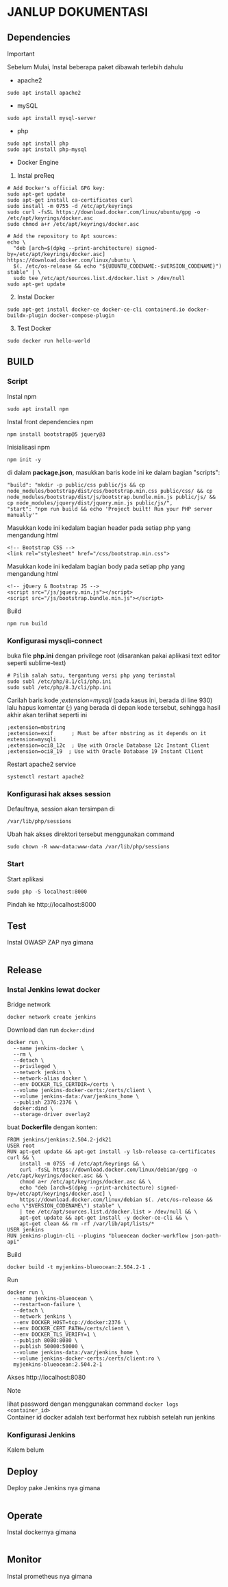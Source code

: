 # JANLUP DOKUMENTASI
## Dependencies
> [!IMPORTANT]
> Sebelum Mulai, Instal beberapa paket dibawah terlebih dahulu
* apache2
```
sudo apt install apache2
```
* mySQL
```
sudo apt install mysql-server
```
* php
```
sudo apt install php
sudo apt install php-mysql
```
* Docker Engine
1. Instal preReq
```
# Add Docker's official GPG key:
sudo apt-get update
sudo apt-get install ca-certificates curl
sudo install -m 0755 -d /etc/apt/keyrings
sudo curl -fsSL https://download.docker.com/linux/ubuntu/gpg -o /etc/apt/keyrings/docker.asc
sudo chmod a+r /etc/apt/keyrings/docker.asc

# Add the repository to Apt sources:
echo \
  "deb [arch=$(dpkg --print-architecture) signed-by=/etc/apt/keyrings/docker.asc] https://download.docker.com/linux/ubuntu \
  $(. /etc/os-release && echo "${UBUNTU_CODENAME:-$VERSION_CODENAME}") stable" | \
  sudo tee /etc/apt/sources.list.d/docker.list > /dev/null
sudo apt-get update
```
  2. Instal Docker
```
sudo apt-get install docker-ce docker-ce-cli containerd.io docker-buildx-plugin docker-compose-plugin
```
  3. Test Docker
```
sudo docker run hello-world
```

## BUILD
### Script
Instal npm
```
sudo apt install npm
```
Instal front dependencies npm
```
npm install bootstrap@5 jquery@3
```
Inisialisasi npm
```
npm init -y
```
di dalam <b>package.json</b>, masukkan baris kode ini ke dalam bagian "scripts":
```
"build": "mkdir -p public/css public/js && cp node_modules/bootstrap/dist/css/bootstrap.min.css public/css/ && cp node_modules/bootstrap/dist/js/bootstrap.bundle.min.js public/js/ && cp node_modules/jquery/dist/jquery.min.js public/js/",
"start": "npm run build && echo 'Project built! Run your PHP server manually'"
```
Masukkan kode ini kedalam bagian header pada setiap php yang mengandung html
```
<!-- Bootstrap CSS -->
<link rel="stylesheet" href="/css/bootstrap.min.css">
```
Masukkan kode ini kedalam bagian body pada setiap php yang mengandung html
```
<!-- jQuery & Bootstrap JS -->
<script src="/js/jquery.min.js"></script>
<script src="/js/bootstrap.bundle.min.js"></script>
```
Build
```
npm run build
```
### Konfigurasi mysqli-connect
buka file <b>php.ini</b> dengan privilege root (disarankan pakai aplikasi text editor seperti sublime-text)
```
# Pilih salah satu, tergantung versi php yang terinstal
sudo subl /etc/php/8.1/cli/php.ini
sudo subl /etc/php/8.3/cli/php.ini
```
Carilah baris kode *;extension=mysqli* (pada kasus ini, berada di line 930) lalu hapus komentar (;) yang berada di depan kode tersebut, sehingga hasil akhir akan terlihat seperti ini
```
;extension=mbstring
;extension=exif      ; Must be after mbstring as it depends on it
extension=mysqli
;extension=oci8_12c  ; Use with Oracle Database 12c Instant Client
;extension=oci8_19  ; Use with Oracle Database 19 Instant Client
```
Restart apache2 service
```
systemctl restart apache2
```
### Konfigurasi hak akses session
Defaultnya, session akan tersimpan di
```
/var/lib/php/sessions
```
Ubah hak akses direktori tersebut menggunakan command
```
sudo chown -R www-data:www-data /var/lib/php/sessions
```
### Start 
Start aplikasi
```
sudo php -S localhost:8000
```
Pindah ke http://localhost:8000

## Test
Instal OWASP ZAP nya gimana
```

```

## Release
### Instal Jenkins lewat docker
Bridge network
```
docker network create jenkins
```
Download dan run `docker:dind`
```
docker run \
  --name jenkins-docker \
  --rm \
  --detach \
  --privileged \
  --network jenkins \
  --network-alias docker \
  --env DOCKER_TLS_CERTDIR=/certs \
  --volume jenkins-docker-certs:/certs/client \
  --volume jenkins-data:/var/jenkins_home \
  --publish 2376:2376 \
  docker:dind \
  --storage-driver overlay2
```
buat **Dockerfile** dengan konten:
```
FROM jenkins/jenkins:2.504.2-jdk21
USER root
RUN apt-get update && apt-get install -y lsb-release ca-certificates curl && \
    install -m 0755 -d /etc/apt/keyrings && \
    curl -fsSL https://download.docker.com/linux/debian/gpg -o /etc/apt/keyrings/docker.asc && \
    chmod a+r /etc/apt/keyrings/docker.asc && \
    echo "deb [arch=$(dpkg --print-architecture) signed-by=/etc/apt/keyrings/docker.asc] \
    https://download.docker.com/linux/debian $(. /etc/os-release && echo \"$VERSION_CODENAME\") stable" \
    | tee /etc/apt/sources.list.d/docker.list > /dev/null && \
    apt-get update && apt-get install -y docker-ce-cli && \
    apt-get clean && rm -rf /var/lib/apt/lists/*
USER jenkins
RUN jenkins-plugin-cli --plugins "blueocean docker-workflow json-path-api"
```
Build
```
docker build -t myjenkins-blueocean:2.504.2-1 .
```
Run
```
docker run \
  --name jenkins-blueocean \
  --restart=on-failure \
  --detach \
  --network jenkins \
  --env DOCKER_HOST=tcp://docker:2376 \
  --env DOCKER_CERT_PATH=/certs/client \
  --env DOCKER_TLS_VERIFY=1 \
  --publish 8080:8080 \
  --publish 50000:50000 \
  --volume jenkins-data:/var/jenkins_home \
  --volume jenkins-docker-certs:/certs/client:ro \
  myjenkins-blueocean:2.504.2-1
```
Akses http://localhost:8080  
> [!NOTE]
> lihat password dengan menggunakan command `docker logs <container_id>`  
> Container id docker adalah text berformat hex rubbish setelah run jenkins

### Konfigurasi Jenkins
Kalem belum

## Deploy
Deploy pake Jenkins nya gimana
```

```

## Operate
Instal dockernya gimana
```

```

## Monitor
Instal prometheus nya gimana
```

```
